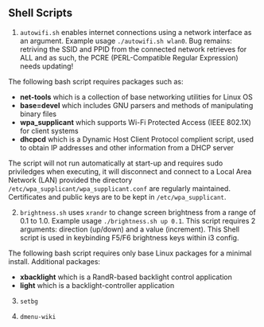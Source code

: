 ## Shell Scripts

1. `autowifi.sh` enables internet connections using a network interface as an argument. Example usage `./autowifi.sh wlan0`. Bug remains: retriving the SSID and PPID from the connected network retrieves for ALL and as such, the PCRE (PERL-Compatible Regular Expression) needs updating!
  
The following bash script requires packages such as:  
* **net-tools** which is a collection of base networking utilities for Linux OS  
* **base=devel** which includes GNU parsers and methods of manipulating binary files  
* **wpa_supplicant** which supports Wi-Fi Protected Access (IEEE 802.1X) for client systems  
* **dhcpcd** which is a Dynamic Host Client Protocol complient script, used to obtain IP addresses and other information from a DHCP server  
   
The script will not run automatically at start-up and requires sudo priviledges when executing, it will disconnect and connect to a Local Area Network (LAN) provided the directory `/etc/wpa_supplicant/wpa_supplicant.conf` are regularly maintained. Certificates and public keys are to be kept in `/etc/wpa_supplicant`.  
  
2. `brightness.sh` uses `xrandr` to change screen brightness from a range of 0.1 to 1.0. Example usage `./brightness.sh up 0.1`. This script requires 2 arguments: direction (up/down) and a value (increment). This Shell script is used in keybinding F5/F6 brightness keys within i3 config.

The following bash script requires only base Linux packages for a minimal install. Additional packages:
* **xbacklight** which is a RandR-based backlight control application  
* **light** which is a backlight-controller application

3. `setbg`  

4.  `dmenu-wiki`  
